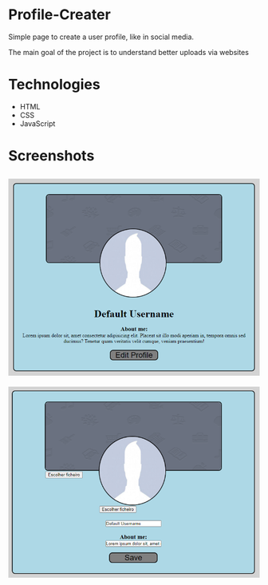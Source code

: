 # Profile-Creater

Simple page to create a user profile, like in social media.

The main goal of the project is to understand better uploads via websites

# Technologies

 - HTML
 - CSS
 - JavaScript

# Screenshots

![screenshot_1](images/screenshots/Screenshot_1.png)
---
![screenshot_2](images/screenshots/Screenshot_2.png)
